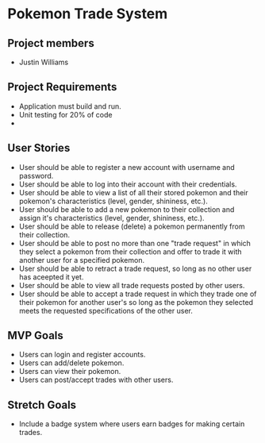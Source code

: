 # Pokemon Trade System

## Project members
- Justin Williams

## Project Requirements
- Application must build and run.
- Unit testing for 20% of code
- 

## User Stories
- User should be able to register a new account with username and password.
- User should be able to log into their account with their credentials.
- User should be able to view a list of all their stored pokemon and their pokemon's characteristics (level, gender, shininess, etc.).
- User should be able to add a new pokemon to their collection and assign it's characteristics (level, gender, shininess, etc.).
- User should be able to release (delete) a pokemon permanently from their collection.
- User should be able to post no more than one "trade request" in which they select a pokemon from their collection and offer to trade it with another user for a specified pokemon.
- User should be able to retract a trade request, so long as no other user has aceepted it yet.
- User should be able to view all trade requests posted by other users.
- User should be able to accept a trade request in which they trade one of their pokemon for another user's so long as the pokemon they selected meets the requested specifications of the other user. 

## MVP Goals
- Users can login and register accounts.
- Users can add/delete pokemon.
- Users can view their pokemon.
- Users can post/accept trades with other users.

## Stretch Goals
- Include a badge system where users earn badges for making certain trades. 
